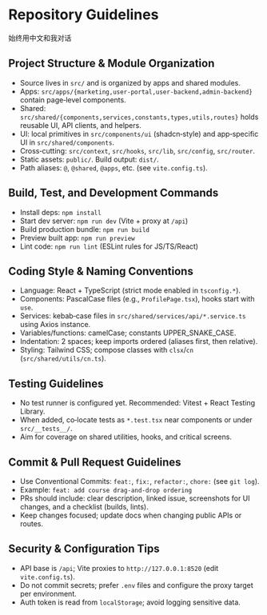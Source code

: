 # Repository Guidelines
始终用中文和我对话
## Project Structure & Module Organization
- Source lives in `src/` and is organized by apps and shared modules.
- Apps: `src/apps/{marketing,user-portal,user-backend,admin-backend}` contain page‑level components.
- Shared: `src/shared/{components,services,constants,types,utils,routes}` holds reusable UI, API clients, and helpers.
- UI: local primitives in `src/components/ui` (shadcn‑style) and app‑specific UI in `src/shared/components`.
- Cross‑cutting: `src/context`, `src/hooks`, `src/lib`, `src/config`, `src/router`.
- Static assets: `public/`. Build output: `dist/`.
- Path aliases: `@`, `@shared`, `@apps`, etc. (see `vite.config.ts`).

## Build, Test, and Development Commands
- Install deps: `npm install`
- Start dev server: `npm run dev` (Vite + proxy at `/api`)
- Build production bundle: `npm run build`
- Preview built app: `npm run preview`
- Lint code: `npm run lint` (ESLint rules for JS/TS/React)

## Coding Style & Naming Conventions
- Language: React + TypeScript (strict mode enabled in `tsconfig.*`).
- Components: PascalCase files (e.g., `ProfilePage.tsx`), hooks start with `use`.
- Services: kebab‑case files in `src/shared/services/api/*.service.ts` using Axios instance.
- Variables/functions: camelCase; constants UPPER_SNAKE_CASE.
- Indentation: 2 spaces; keep imports ordered (aliases first, then relative).
- Styling: Tailwind CSS; compose classes with `clsx`/`cn` (`src/shared/utils/cn.ts`).

## Testing Guidelines
- No test runner is configured yet. Recommended: Vitest + React Testing Library.
- When added, co‑locate tests as `*.test.tsx` near components or under `src/__tests__/`.
- Aim for coverage on shared utilities, hooks, and critical screens.

## Commit & Pull Request Guidelines
- Use Conventional Commits: `feat:`, `fix:`, `refactor:`, `chore:` (see `git log`).
- Example: `feat: add course drag‑and‑drop ordering`
- PRs should include: clear description, linked issue, screenshots for UI changes, and a checklist (builds, lints).
- Keep changes focused; update docs when changing public APIs or routes.

## Security & Configuration Tips
- API base is `/api`; Vite proxies to `http://127.0.0.1:8520` (edit `vite.config.ts`).
- Do not commit secrets; prefer `.env` files and configure the proxy target per environment.
- Auth token is read from `localStorage`; avoid logging sensitive data.
